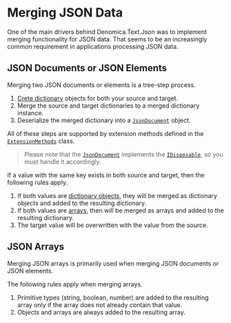 # Merging JSON Data

One of the main drivers behind Denomica.Text.Json was to implement merging functionality for JSON data. That seems to be an increasingly common requirement in applications processing JSON data.

## JSON Documents or JSON Elements

Merging two JSON documents or elements is a tree-step process.

1. [Crete dictionary](./dictionary) objects for both your source and target.
2. Merge the source and target dictionaries to a merged dictionary instance.
3. Deserialize the merged dictionary into a [`JsonDocument`](https://docs.microsoft.com/dotnet/api/system.text.json.jsondocument) object.

All of these steps are supported by extension methods defined in the [`ExtensionMethods`](https://github.com/Denomica/Denomica.Text.Json/blob/main/Denomica.Text.Json/ExtensionMethods.cs) class.

> Please note that the [`JsonDocument`](https://docs.microsoft.com/dotnet/api/system.text.json.jsondocument) implements the [`IDisposable`](https://docs.microsoft.com/dotnet/api/system.idisposable), so you must handle it accordingly.

If a value with the same key exists in both source and target, then the following rules apply.

1. If both values are [dictionary objects](https://github.com/Denomica/Denomica.Text.Json/blob/main/Denomica.Text.Json/ValueDictionary.cs), they will be merged as dictionary objects and added to the resulting dictionary.
2. If both values are [arrays](https://github.com/Denomica/Denomica.Text.Json/blob/main/Denomica.Text.Json/ValueList.cs), then will be merged as arrays and added to the resulting dictionary.
3. The target value will be overwritten with the value from the source.

## JSON Arrays

Merging JSON arrays is primarily used when merging JSON documents or JSON elements.

The following rules apply when merging arrays.

1. Primitive types (string, boolean, number) are added to the resulting array only if the array does not already contain that value.
2. Objects and arrays are always added to the resulting array.
